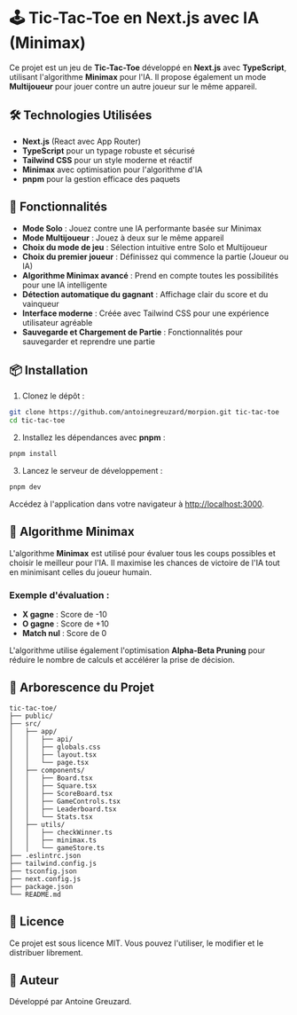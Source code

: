 # 🕹️ Tic-Tac-Toe en Next.js avec IA (Minimax)

Ce projet est un jeu de **Tic-Tac-Toe** développé en **Next.js** avec **TypeScript**, utilisant l'algorithme **Minimax**
pour l'IA. Il propose également un mode **Multijoueur** pour jouer contre un autre joueur sur le même appareil.

## 🛠️ Technologies Utilisées

- **Next.js** (React avec App Router)
- **TypeScript** pour un typage robuste et sécurisé
- **Tailwind CSS** pour un style moderne et réactif
- **Minimax** avec optimisation pour l'algorithme d'IA
- **pnpm** pour la gestion efficace des paquets

## 🚀 Fonctionnalités

- **Mode Solo** : Jouez contre une IA performante basée sur Minimax
- **Mode Multijoueur** : Jouez à deux sur le même appareil
- **Choix du mode de jeu** : Sélection intuitive entre Solo et Multijoueur
- **Choix du premier joueur** : Définissez qui commence la partie (Joueur ou IA)
- **Algorithme Minimax avancé** : Prend en compte toutes les possibilités pour une IA intelligente
- **Détection automatique du gagnant** : Affichage clair du score et du vainqueur
- **Interface moderne** : Créée avec Tailwind CSS pour une expérience utilisateur agréable
- **Sauvegarde et Chargement de Partie** : Fonctionnalités pour sauvegarder et reprendre une partie

## 📦 Installation

1. Clonez le dépôt :

```bash
git clone https://github.com/antoinegreuzard/morpion.git tic-tac-toe
cd tic-tac-toe
```

2. Installez les dépendances avec **pnpm** :

```bash
pnpm install
```

3. Lancez le serveur de développement :

```bash
pnpm dev
```

Accédez à l'application dans votre navigateur à [http://localhost:3000](http://localhost:3000).

## 🧠 Algorithme Minimax

L'algorithme **Minimax** est utilisé pour évaluer tous les coups possibles et choisir le meilleur pour l'IA. Il maximise
les chances de victoire de l'IA tout en minimisant celles du joueur humain.

### Exemple d'évaluation :

- **X gagne** : Score de -10
- **O gagne** : Score de +10
- **Match nul** : Score de 0

L'algorithme utilise également l'optimisation **Alpha-Beta Pruning** pour réduire le nombre de calculs et accélérer la
prise de décision.

## 📁 Arborescence du Projet

```
tic-tac-toe/
├── public/
├── src/
│   ├── app/
│   │   ├── api/
│   │   ├── globals.css
│   │   ├── layout.tsx
│   │   └── page.tsx
│   ├── components/
│   │   ├── Board.tsx
│   │   ├── Square.tsx
│   │   ├── ScoreBoard.tsx
│   │   ├── GameControls.tsx
│   │   ├── Leaderboard.tsx
│   │   └── Stats.tsx
│   ├── utils/
│   │   ├── checkWinner.ts
│   │   ├── minimax.ts
│   │   └── gameStore.ts
├── .eslintrc.json
├── tailwind.config.js
├── tsconfig.json
├── next.config.js
├── package.json
└── README.md
```

## 📝 Licence

Ce projet est sous licence MIT. Vous pouvez l'utiliser, le modifier et le distribuer librement.

## 👤 Auteur

Développé par Antoine Greuzard.
